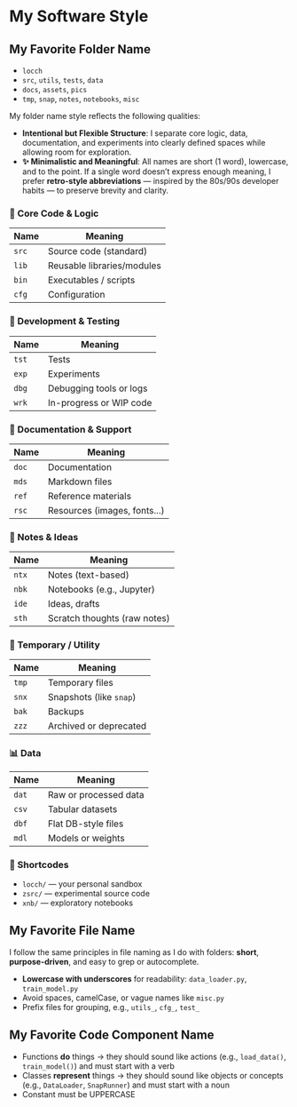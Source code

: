 # My Software Style

## My Favorite Folder Name

- `locch`
- `src`, `utils`, `tests`, `data`
- `docs`, `assets`, `pics`
- `tmp`, `snap`, `notes`, `notebooks`, `misc`

My folder name style reflects the following qualities:
- **Intentional but Flexible Structure**: I separate core logic, data, documentation, and experiments into clearly defined spaces while allowing room for exploration.
- **✨ Minimalistic and Meaningful**: All names are short (1 word), lowercase, and to the point. If a single word doesn’t express enough meaning, I prefer **retro-style abbreviations** — inspired by the 80s/90s developer habits — to preserve brevity and clarity.

### 🔧 Core Code & Logic

| Name  | Meaning                    |
| ----- | -------------------------- |
| `src` | Source code (standard)     |
| `lib` | Reusable libraries/modules |
| `bin` | Executables / scripts      |
| `cfg` | Configuration              |

### 🧪 Development & Testing

| Name  | Meaning                 |
| ----- | ----------------------- |
| `tst` | Tests                   |
| `exp` | Experiments             |
| `dbg` | Debugging tools or logs |
| `wrk` | In-progress or WIP code |

### 📁 Documentation & Support

| Name  | Meaning                      |
| ----- | ---------------------------- |
| `doc` | Documentation                |
| `mds` | Markdown files               |
| `ref` | Reference materials          |
| `rsc` | Resources (images, fonts...) |

### 🧠 Notes & Ideas

| Name  | Meaning                      |
| ----- | ---------------------------- |
| `ntx` | Notes (text-based)           |
| `nbk` | Notebooks (e.g., Jupyter)    |
| `ide` | Ideas, drafts                |
| `sth` | Scratch thoughts (raw notes) |

### 🧹 Temporary / Utility

| Name  | Meaning                 |
| ----- | ----------------------- |
| `tmp` | Temporary files         |
| `snx` | Snapshots (like `snap`) |
| `bak` | Backups                 |
| `zzz` | Archived or deprecated  |

### 📊 Data

| Name  | Meaning               |
| ----- | --------------------- |
| `dat` | Raw or processed data |
| `csv` | Tabular datasets      |
| `dbf` | Flat DB-style files   |
| `mdl` | Models or weights     |

### 🧩 Shortcodes

* `locch/` — your personal sandbox
* `zsrc/` — experimental source code
* `xnb/` — exploratory notebooks

## My Favorite File Name

I follow the same principles in file naming as I do with folders: **short**, **purpose-driven**, and easy to grep or autocomplete.

- **Lowercase with underscores** for readability: `data_loader.py`, `train_model.py`
- Avoid spaces, camelCase, or vague names like `misc.py`
- Prefix files for grouping, e.g., `utils_`, `cfg_`, `test_`

## My Favorite Code Component Name
- Functions **do** things → they should sound like actions (e.g., `load_data()`, `train_model()`) and must start with a verb
- Classes **represent** things → they should sound like objects or concepts (e.g., `DataLoader`, `SnapRunner`) and must start with a noun
- Constant must be UPPERCASE 
